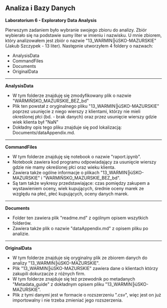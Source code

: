 ## Analiza i Bazy Danych

**Laboratorium 6 - Exploratory Data Analysis**

Pierwszym zadaniem było wybranie swojego zbioru do analizy. Zbiór wybierało się na podstawie sumy liter w imieniu i nazwisku.
U mnie zbiorem, który analizowałem jest zbiór o nazwie "13_WARMIN╠üSKO-MAZURSKIE" (Jakub Szczypek - 13 liter). Następnie utworzyłem 4 foldery o nazwach:
- AnalysisData
- CommandFiles
- Documents
- OriginalData

---------------
**AnalysisData**

- W tym folderze znajduję się zmodyfikowany plik o nazwie "WARMIŃSKO_MAZURSKIE_BEZ_bd"
- Plik ten powstał z oryginalnego pliku "13_WARMIN╠üSKO-MAZURSKIE" poprzez usunięcie z niego wierszy z klientami, którzy nie mieli określonej płci (bd. - brak danych)
oraz przez usunięcie wierszy gdzie wiek klienta był "NaN"
- Dokładny opis tego pliku znajduje się pod lokalizacją: Documents/dataAppendix.md.

---------------
**CommandFiles**
- W tym folderze znajduję się notebook o nazwie "raport.ipynb".
- Notebook zawiera kod programu odpowiadający za usunięcie wierszy gdzie nie mamy określonej płci oraz wieku klienta.
- Zawiera także ogólne informacje o plikach "13_WARMIN╠üSKO-MAZURSKIE" i "WARMIŃSKO_MAZURSKIE_BEZ_bd".
- Są tam także wykresy przedstawiające: czas pomiędzy zakupem a wystawieniem oceny, wiek kupujących, średnie oceny marek ze względu na płeć, płeć kupujących, oceny danych marek.

---------------
**Documents**
- Folder ten zawiera plik "readme.md" z ogólnym opisem wszytkich folderów.
- Zawiera także plik o nazwie "dataAppendix.md" z opisem pliku po analizie.

---------------
**OriginalData**
- W tym folderze znajduje się oryginalny plik ze zbiorem danych do analizy "13_WARMIN╠üSKO-MAZURSKIE".
- Plik "13_WARMIN╠üSKO-MAZURSKIE" zawiera dane o klientach którzy zakupili dokurzacze z różnych firm.
- W tym folderze znajduje się też przewodnik po metadanych "Metadata_guide" z dokładnym opisem pliku "13_WARMIN╠üSKO-MAZURSKIE".
- Plik z tymi danymi jest w formacie o rozszerzeniu ".csv", więc jest on już importowalny i nie trzeba zmieniać jego rozszerzenia.